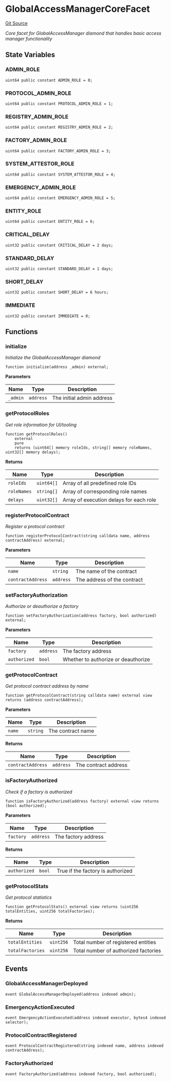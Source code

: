 # GlobalAccessManagerCoreFacet
[Git Source](https://github.com/capsign/protocol/blob/dfa6820124c5610a6bfa06329447dbae7c24bc0a/src/Authorization/gam/facets/GlobalAccessManagerCoreFacet.sol)

*Core facet for GlobalAccessManager diamond that handles basic access manager functionality*


## State Variables
### ADMIN_ROLE

```solidity
uint64 public constant ADMIN_ROLE = 0;
```


### PROTOCOL_ADMIN_ROLE

```solidity
uint64 public constant PROTOCOL_ADMIN_ROLE = 1;
```


### REGISTRY_ADMIN_ROLE

```solidity
uint64 public constant REGISTRY_ADMIN_ROLE = 2;
```


### FACTORY_ADMIN_ROLE

```solidity
uint64 public constant FACTORY_ADMIN_ROLE = 3;
```


### SYSTEM_ATTESTOR_ROLE

```solidity
uint64 public constant SYSTEM_ATTESTOR_ROLE = 4;
```


### EMERGENCY_ADMIN_ROLE

```solidity
uint64 public constant EMERGENCY_ADMIN_ROLE = 5;
```


### ENTITY_ROLE

```solidity
uint64 public constant ENTITY_ROLE = 6;
```


### CRITICAL_DELAY

```solidity
uint32 public constant CRITICAL_DELAY = 2 days;
```


### STANDARD_DELAY

```solidity
uint32 public constant STANDARD_DELAY = 1 days;
```


### SHORT_DELAY

```solidity
uint32 public constant SHORT_DELAY = 6 hours;
```


### IMMEDIATE

```solidity
uint32 public constant IMMEDIATE = 0;
```


## Functions
### initialize

*Initialize the GlobalAccessManager diamond*


```solidity
function initialize(address _admin) external;
```
**Parameters**

|Name|Type|Description|
|----|----|-----------|
|`_admin`|`address`|The initial admin address|


### getProtocolRoles

*Get role information for UI/tooling*


```solidity
function getProtocolRoles()
    external
    pure
    returns (uint64[] memory roleIds, string[] memory roleNames, uint32[] memory delays);
```
**Returns**

|Name|Type|Description|
|----|----|-----------|
|`roleIds`|`uint64[]`|Array of all predefined role IDs|
|`roleNames`|`string[]`|Array of corresponding role names|
|`delays`|`uint32[]`|Array of execution delays for each role|


### registerProtocolContract

*Register a protocol contract*


```solidity
function registerProtocolContract(string calldata name, address contractAddress) external;
```
**Parameters**

|Name|Type|Description|
|----|----|-----------|
|`name`|`string`|The name of the contract|
|`contractAddress`|`address`|The address of the contract|


### setFactoryAuthorization

*Authorize or deauthorize a factory*


```solidity
function setFactoryAuthorization(address factory, bool authorized) external;
```
**Parameters**

|Name|Type|Description|
|----|----|-----------|
|`factory`|`address`|The factory address|
|`authorized`|`bool`|Whether to authorize or deauthorize|


### getProtocolContract

*Get protocol contract address by name*


```solidity
function getProtocolContract(string calldata name) external view returns (address contractAddress);
```
**Parameters**

|Name|Type|Description|
|----|----|-----------|
|`name`|`string`|The contract name|

**Returns**

|Name|Type|Description|
|----|----|-----------|
|`contractAddress`|`address`|The contract address|


### isFactoryAuthorized

*Check if a factory is authorized*


```solidity
function isFactoryAuthorized(address factory) external view returns (bool authorized);
```
**Parameters**

|Name|Type|Description|
|----|----|-----------|
|`factory`|`address`|The factory address|

**Returns**

|Name|Type|Description|
|----|----|-----------|
|`authorized`|`bool`|True if the factory is authorized|


### getProtocolStats

*Get protocol statistics*


```solidity
function getProtocolStats() external view returns (uint256 totalEntities, uint256 totalFactories);
```
**Returns**

|Name|Type|Description|
|----|----|-----------|
|`totalEntities`|`uint256`|Total number of registered entities|
|`totalFactories`|`uint256`|Total number of authorized factories|


## Events
### GlobalAccessManagerDeployed

```solidity
event GlobalAccessManagerDeployed(address indexed admin);
```

### EmergencyActionExecuted

```solidity
event EmergencyActionExecuted(address indexed executor, bytes4 indexed selector);
```

### ProtocolContractRegistered

```solidity
event ProtocolContractRegistered(string indexed name, address indexed contractAddress);
```

### FactoryAuthorized

```solidity
event FactoryAuthorized(address indexed factory, bool authorized);
```

